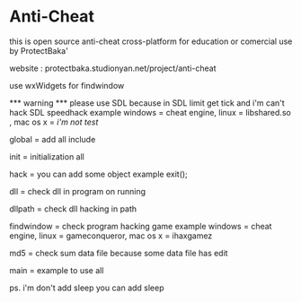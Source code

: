 Anti-Cheat
==========

this is open source anti-cheat cross-platform for education or comercial use by ProtectBaka'

website : protectbaka.studionyan.net/project/anti-cheat

use wxWidgets for findwindow

*** warning *** please use SDL because in SDL limit get tick and i'm can't hack SDL speedhack  example windows = cheat engine, linux = libshared.so <hack speed with gettimeofday>, mac os x = *i'm not test*

global = add all include

init = initialization all

hack = you can add some object example exit();

dll = check dll in program on running

dllpath = check dll hacking in path

findwindow = check program hacking game example windows = cheat engine, linux = gameconqueror, mac os x = ihaxgamez

md5 = check sum data file because some data file has edit

main = example to use all

ps. i'm don't add sleep you can add sleep
